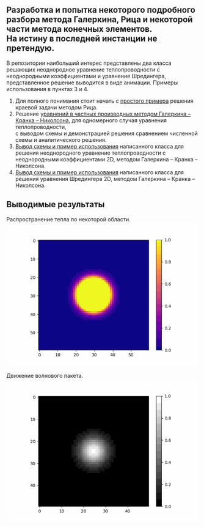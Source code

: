 ## Разработка и попытка некоторого подробного разбора метода Галеркина, Рица и некоторой части метода конечных элементов. <br> На истину в последней инстанции не претендую.
В репозитории наибольший интерес представлены два класса решающих неоднородное уравнение теплопроводности с неоднородными коэффициентами и уравнение Шредингера, представленное решение выводится в виде анимации. Примеры использования в пунктах 3 и 4.  
1. Для полного понимания стоит начать с [простого примера](https://github.com/VladimirNikiforovv/Finite-element-method/blob/main/FEM_simple_case.ipynb "Решение краевой задачи") решения краевой задачи методом Рица.
2. Решение [уравнений в частных производных методом Галеркина – Кранка – Николсона](https://github.com/VladimirNikiforovv/Finite-element-method/blob/main/FEM_heat%20equation.ipynb " теплопроводность 1D"), для одномерного случая уравнения теплопроводности, <br>  с выводом схемы и демонстрацией решения сравнением численной схемы и аналитического решения. 
3. [Вывод схемы и пример использования](https://github.com/VladimirNikiforovv/Finite-element-method/blob/main/FEM_2D_Heat_Equation_nonhomogen_alpha.ipynb " теплопроводность 2D") написанного класса для решения неоднородного уравнение теплопроводности с неоднородными коэффициентами 2D, методом Галеркина – Кранка – Николсона.
4. [Вывод схемы и пример использования](https://github.com/VladimirNikiforovv/Finite-element-method/blob/main/FEM_2D_Schrodinger_Equation.ipynb " Шредингер 2D") написанного класса для решения уравнения Шредингера 2D, методом Галеркина – Кранка – Николсона.

## Выводимые результаты  ##

Распространение тепла по некоторой области.
<img src='heat_2d_gauss60.2.gif' width=500, heigth=500>


Движение волнового пакета.
<img src='psi_wave_packet.gif' width=500, heigth=500>

